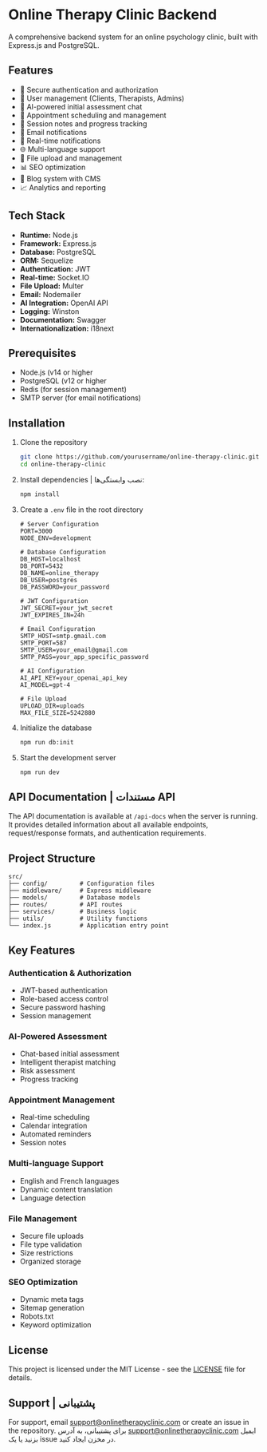 # Online Therapy Clinic Backend 

A comprehensive backend system for an online psychology clinic, built with Express.js and PostgreSQL.


## Features 

- 🔐 Secure authentication and authorization 
- 👥 User management (Clients, Therapists, Admins)
- 💬 AI-powered initial assessment chat
- 📅 Appointment scheduling and management
- 📝 Session notes and progress tracking 
- 📧 Email notifications 
- 🔔 Real-time notifications 
- 🌐 Multi-language support
- 📱 File upload and management 
- 📊 SEO optimization 
- 📝 Blog system with CMS 
- 📈 Analytics and reporting 

## Tech Stack 
- **Runtime:** Node.js
- **Framework:** Express.js
- **Database:** PostgreSQL
- **ORM:** Sequelize
- **Authentication:** JWT
- **Real-time:** Socket.IO
- **File Upload:** Multer
- **Email:** Nodemailer
- **AI Integration:** OpenAI API
- **Logging:** Winston
- **Documentation:** Swagger
- **Internationalization:** i18next

## Prerequisites 

- Node.js (v14 or higher 
- PostgreSQL (v12 or higher 
- Redis (for session management)
- SMTP server (for email notifications)

## Installation 

1. Clone the repository 

   ```bash
   git clone https://github.com/yourusername/online-therapy-clinic.git
   cd online-therapy-clinic
   ```

2. Install dependencies | نصب وابستگی‌ها:

   ```bash
   npm install
   ```

3. Create a `.env` file in the root directory 

   ```env
   # Server Configuration 
   PORT=3000
   NODE_ENV=development

   # Database Configuration 
   DB_HOST=localhost
   DB_PORT=5432
   DB_NAME=online_therapy
   DB_USER=postgres
   DB_PASSWORD=your_password

   # JWT Configuration 
   JWT_SECRET=your_jwt_secret
   JWT_EXPIRES_IN=24h

   # Email Configuration 
   SMTP_HOST=smtp.gmail.com
   SMTP_PORT=587
   SMTP_USER=your_email@gmail.com
   SMTP_PASS=your_app_specific_password

   # AI Configuration 
   AI_API_KEY=your_openai_api_key
   AI_MODEL=gpt-4

   # File Upload 
   UPLOAD_DIR=uploads
   MAX_FILE_SIZE=5242880
   ```

4. Initialize the database 

   ```bash
   npm run db:init
   ```

5. Start the development server 
   ```bash
   npm run dev
   ```

## API Documentation | مستندات API

The API documentation is available at `/api-docs` when the server is running. It provides detailed information about all available endpoints, request/response formats, and authentication requirements.


## Project Structure 

```
src/
├── config/         # Configuration files 
├── middleware/     # Express middleware 
├── models/         # Database models
├── routes/         # API routes 
├── services/       # Business logic 
├── utils/          # Utility functions
└── index.js        # Application entry point
```

## Key Features 
### Authentication & Authorization 

- JWT-based authentication 
- Role-based access control 
- Secure password hashing 
- Session management 

### AI-Powered Assessment 

- Chat-based initial assessment 
- Intelligent therapist matching 
- Risk assessment
- Progress tracking 

### Appointment Management

- Real-time scheduling
- Calendar integration
- Automated reminders 
- Session notes 

### Multi-language Support 

- English and French languages 
- Dynamic content translation 
- Language detection 


### File Management

- Secure file uploads 
- File type validation 
- Size restrictions 
- Organized storage 

### SEO Optimization 

- Dynamic meta tags 
- Sitemap generation 
- Robots.txt 
- Keyword optimization



## License 

This project is licensed under the MIT License - see the [LICENSE](LICENSE) file for details.


## Support | پشتیبانی

For support, email support@onlinetherapyclinic.com or create an issue in the repository.
برای پشتیبانی، به آدرس support@onlinetherapyclinic.com ایمیل بزنید یا یک issue در مخزن ایجاد کنید.
